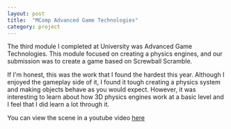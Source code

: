 ```yaml
---
layout: post
title:  "MComp Advanced Game Technologies"
category: project
---
```


The third module I completed at University was Advanced Game Technologies. This module focused on creating a physics engines, and our submission was to create a game based on Screwball Scramble.

If I'm honest, this was the work that I found the hardest this year. Although I enjoyed the gameplay side of it, I found it tough creating a physics system and making objects behave as you would expect. However, it was interesting to learn about how 3D physics engines work at a basic level and I feel that I did learn a lot through it.

You can view the scene in a youtube video [here](https://www.youtube.com/watch?v=AYwU4D_Q0gs)
